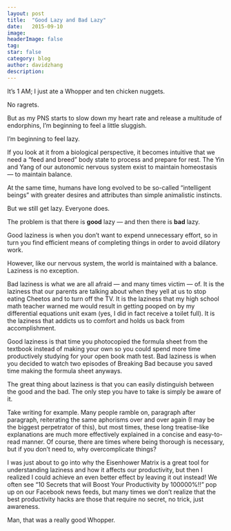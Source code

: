 ```yaml
---
layout:	post
title:	"Good Lazy and Bad Lazy"
date:	2015-09-10
image:
headerImage: false
tag:
star: false
category: blog
author: davidzhang
description:
---
```


  It’s 1 AM; I just ate a Whopper and ten chicken nuggets.

No ragrets.

But as my PNS starts to slow down my heart rate and release a multitude of endorphins, I’m beginning to feel a little sluggish.

I’m beginning to feel lazy.

If you look at it from a biological perspective, it becomes intuitive that we need a “feed and breed” body state to process and prepare for rest. The Yin and Yang of our autonomic nervous system exist to maintain homeostasis — to maintain balance.

At the same time, humans have long evolved to be so-called “intelligent beings” with greater desires and attributes than simple animalistic instincts.

But we still get lazy. Everyone does.

The problem is that there is **good** lazy — and then there is **bad** lazy.

Good laziness is when you don’t want to expend unnecessary effort, so in turn you find efficient means of completing things in order to avoid dilatory work.

However, like our nervous system, the world is maintained with a balance. Laziness is no exception.

Bad laziness is what we are all afraid — and many times victim — of. It is the laziness that our parents are talking about when they yell at us to stop eating Cheetos and to turn off the TV. It is the laziness that my high school math teacher warned me would result in getting pooped on by my differential equations unit exam (yes, I did in fact receive a toilet full). It is the laziness that addicts us to comfort and holds us back from accomplishment.

Good laziness is that time you photocopied the formula sheet from the textbook instead of making your own so you could spend more time productively studying for your open book math test. Bad laziness is when you decided to watch two episodes of Breaking Bad because you saved time making the formula sheet anyways.

The great thing about laziness is that you can easily distinguish between the good and the bad. The only step you have to take is simply be aware of it.

Take writing for example. Many people ramble on, paragraph after paragraph, reiterating the same aphorisms over and over again (I may be the biggest perpetrator of this), but most times, these long treatise-like explanations are much more effectively explained in a concise and easy-to-read manner. Of course, there are times where being thorough is necessary, but if you don’t need to, why overcomplicate things?

I was just about to go into why the Eisenhower Matrix is a great tool for understanding laziness and how it affects our productivity, but then I realized I could achieve an even better effect by leaving it out instead! We often see “10 Secrets that will Boost Your Productivity by 100000%!!” pop up on our Facebook news feeds, but many times we don’t realize that the best productivity hacks are those that require no secret, no trick, just awareness.

Man, that was a really good Whopper.
